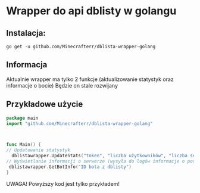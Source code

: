 # Wrapper do api dblisty w golangu
## Instalacja:

```
go get -u github.com/Minecrafterr/dblista-wrapper-golang
```

## Informacja
Aktualnie wrapper ma tylko 2 funkcje (aktualizowanie statystyk oraz informacje o bocie)
Będzie on stale rozwijany

## Przykładowe użycie
```go
package main
import "github.com/Minecrafterr/dblista-wrapper-golang"



func Main() {
// Updatowanie statystyk
  dblistawrapper.UpdateStats("token", "liczba użytkowników", "liczba serwerów")
// Wyświetlanie informacji o serwerze (wysyła do logów informacje o podanym bocie z dblisty)
 dblistawrapper.GetBotInfo("ID bota z dblisty")
}
```

UWAGA! Powyższy kod jest tylko przykładem!
